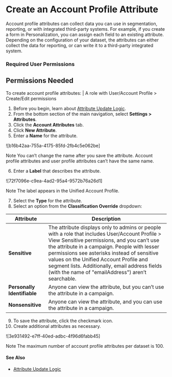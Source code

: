

# Create an Account Profile Attribute

Account profile attributes can collect data you can use in segmentation,
reporting, or with integrated third-party systems. For example, if you create
a form in Personalization, you can assign each field to an existing attribute.
Depending on the configuration of your dataset, the attributes can either
collect the data for reporting, or can write it to a third-party integrated
system.

### Required User Permissions

Permissions Needed  
---  
To create account profile attributes: | A role with User/Account Profile > Create/Edit permissions  
  
  1. Before you begin, learn about [Attribute Update Logic](https://help.salesforce.com/s/articleView?id=sf.mc_pers_profile_attribute_update.htm&language=en_US&type=5 "You can use multiple sources to update attributes. Attributes retain values from authenticated sources such as ETL or Channel: Server \(/authevent API\) over lower priority sources, such as the web.").
  2. From the bottom section of the main navigation, select **Settings > Attributes**.
  3. Click the **Account Attributes** tab.
  4. Click **New Attribute**.
  5. Enter a **Name** for the attribute.

![b16b42aa-755a-4175-85fd-2fb4c5e062be]

Note You can’t change the name after you save the attribute. Account profile
attributes and user profile attributes can’t have the same name.

  6. Enter a **Label** that describes the attribute.

![72f7096e-c9ea-4ad2-95a4-9572b76a26d1]

Note The label appears in the Unified Account Profile.

  7. Select the **Type** for the attribute.
  8. Select an option from the **Classification Override** dropdown:

Attribute | Description  
---|---  
**Sensitive** | The attribute displays only to admins or people with a role that includes User/Account Profile > View Sensitive permissions, and you can’t use the attribute in a campaign. People with lesser permissions see asterisks instead of sensitive values on the Unified Account Profile and segment lists. Additionally, email address fields (with the name of "emailAddress") aren’t searchable.  
**Personally Identifiable** | Anyone can view the attribute, but you can’t use the attribute in a campaign.  
**Nonsensitive** | Anyone can view the attribute, and you can use the attribute in a campaign.  
  
  9. To save the attribute, click the checkmark icon.
  10. Create additional attributes as necessary.

![3e931492-e7ff-40ed-adbc-4f96d6fabb45]

Note The maximum number of account profile attributes per dataset is 100.

#### See Also

  * [Attribute Update Logic](https://help.salesforce.com/s/articleView?id=sf.mc_pers_profile_attribute_update.htm&language=en_US&type=5 "You can use multiple sources to update attributes. Attributes retain values from authenticated sources such as ETL or Channel: Server \(/authevent API\) over lower priority sources, such as the web.")

